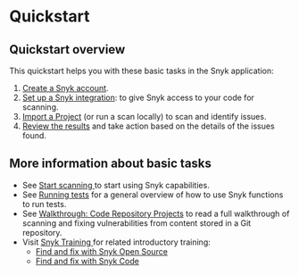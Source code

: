 # Quickstart

## Quickstart overview

This quickstart helps you with these basic tasks in the Snyk application:

1. [Create a Snyk account](create-or-log-in-to-a-snyk-account.md).
2. [Set up a Snyk integration](set-up-an-integration.md): to give Snyk access to your code for scanning.
3. [Import a Project](import-a-project.md) (or run a scan locally) to scan and identify issues.
4. [Review the results](view-snyk-scan-results.md) and take action based on the details of the issues found.

## More information about basic tasks

* See [Start scanning ](../../scan-using-snyk/start-scanning-using-the-cli-web-ui-or-api.md)to start using Snyk capabilities.
* See [Running tests](../running-scans/) for a general overview of how to use Snyk functions to run tests.
* See [Walkthrough: Code Repository Projects](../walkthrough-code-repository-projects/) to read a full walkthrough of scanning and fixing vulnerabilities from content stored in a Git repository.
* Visit [Snyk Training ](https://training.snyk.io/)for related introductory training:
  * [Find and fix with Snyk Open Source](https://training.snyk.io/learning-paths/find-and-fix-with-snyk-open-source)
  * [Find and fix with Snyk Code](https://training.snyk.io/learning-paths/find-code-path)
